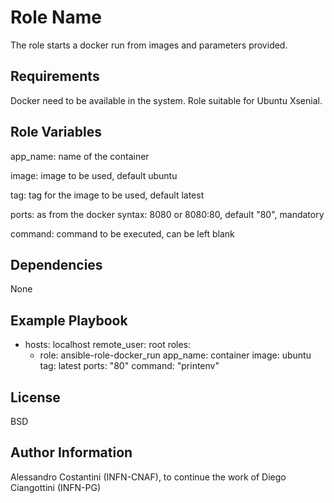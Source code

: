 Role Name
=========

The role starts a docker run from images and parameters provided.

Requirements
------------

Docker need to be available in the system. Role suitable for Ubuntu Xsenial.

Role Variables
--------------

app_name: name of the container

image: image to be used, default ubuntu

tag: tag for the image to be used, default latest

ports: as from the docker syntax: 8080 or 8080:80, default "80", mandatory

command: command to be executed, can be left blank


Dependencies
------------

None

Example Playbook
----------------

- hosts: localhost
  remote_user: root
  roles:
    - role: ansible-role-docker_run
      app_name: container
      image: ubuntu
      tag: latest
      ports: "80" 
      command: "printenv"



License
-------

BSD

Author Information
------------------

Alessandro Costantini (INFN-CNAF), to continue the work of Diego Ciangottini (INFN-PG)
